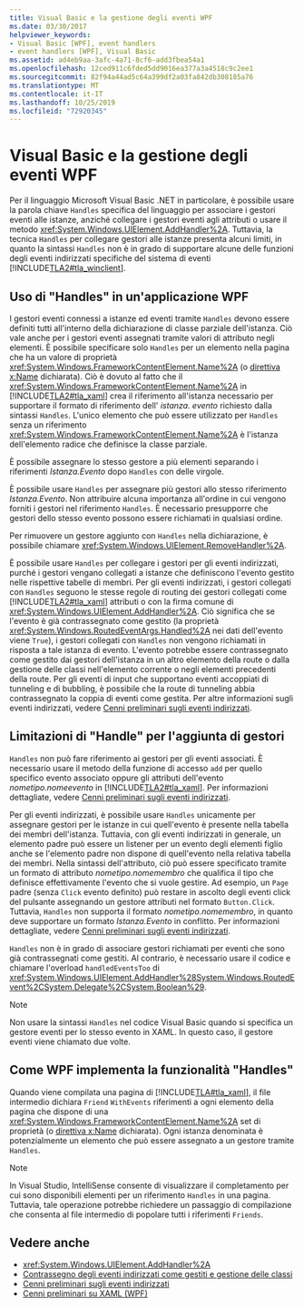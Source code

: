 ```yaml
---
title: Visual Basic e la gestione degli eventi WPF
ms.date: 03/30/2017
helpviewer_keywords:
- Visual Basic [WPF], event handlers
- event handlers [WPF], Visual Basic
ms.assetid: ad4eb9aa-3afc-4a71-8cf6-add3fbea54a1
ms.openlocfilehash: 12ced911c6fded5dd9016ea377a3a4518c9c2ee1
ms.sourcegitcommit: 82f94a44ad5c64a399df2a03fa842db308185a76
ms.translationtype: MT
ms.contentlocale: it-IT
ms.lasthandoff: 10/25/2019
ms.locfileid: "72920345"
---
```

# <a name="visual-basic-and-wpf-event-handling"></a>Visual Basic e la gestione degli eventi WPF
Per il linguaggio Microsoft Visual Basic .NET in particolare, è possibile usare la parola chiave `Handles` specifica del linguaggio per associare i gestori eventi alle istanze, anziché collegare i gestori eventi agli attributi o usare il metodo <xref:System.Windows.UIElement.AddHandler%2A>. Tuttavia, la tecnica `Handles` per collegare gestori alle istanze presenta alcuni limiti, in quanto la sintassi `Handles` non è in grado di supportare alcune delle funzioni degli eventi indirizzati specifiche del sistema di eventi [!INCLUDE[TLA2#tla_winclient](../../../../includes/tla2sharptla-winclient-md.md)].  
  
## <a name="using-handles-in-a-wpf-application"></a>Uso di "Handles" in un'applicazione WPF  
 I gestori eventi connessi a istanze ed eventi tramite `Handles` devono essere definiti tutti all'interno della dichiarazione di classe parziale dell'istanza. Ciò vale anche per i gestori eventi assegnati tramite valori di attributo negli elementi. È possibile specificare solo `Handles` per un elemento nella pagina che ha un valore di proprietà <xref:System.Windows.FrameworkContentElement.Name%2A> (o [direttiva x:Name](../../xaml-services/x-name-directive.md) dichiarata). Ciò è dovuto al fatto che il <xref:System.Windows.FrameworkContentElement.Name%2A> in [!INCLUDE[TLA2#tla_xaml](../../../../includes/tla2sharptla-xaml-md.md)] crea il riferimento all'istanza necessario per supportare il formato di riferimento dell' *istanza. evento* richiesto dalla sintassi `Handles`. L'unico elemento che può essere utilizzato per `Handles` senza un riferimento <xref:System.Windows.FrameworkContentElement.Name%2A> è l'istanza dell'elemento radice che definisce la classe parziale.  
  
 È possibile assegnare lo stesso gestore a più elementi separando i riferimenti *Istanza.Evento* dopo `Handles` con delle virgole.  
  
 È possibile usare `Handles` per assegnare più gestori allo stesso riferimento *Istanza.Evento*. Non attribuire alcuna importanza all'ordine in cui vengono forniti i gestori nel riferimento `Handles`. È necessario presupporre che gestori dello stesso evento possono essere richiamati in qualsiasi ordine.  
  
 Per rimuovere un gestore aggiunto con `Handles` nella dichiarazione, è possibile chiamare <xref:System.Windows.UIElement.RemoveHandler%2A>.  
  
 È possibile usare `Handles` per collegare i gestori per gli eventi indirizzati, purché i gestori vengano collegati a istanze che definiscono l'evento gestito nelle rispettive tabelle di membri. Per gli eventi indirizzati, i gestori collegati con `Handles` seguono le stesse regole di routing dei gestori collegati come [!INCLUDE[TLA2#tla_xaml](../../../../includes/tla2sharptla-xaml-md.md)] attributi o con la firma comune di <xref:System.Windows.UIElement.AddHandler%2A>. Ciò significa che se l'evento è già contrassegnato come gestito (la proprietà <xref:System.Windows.RoutedEventArgs.Handled%2A> nei dati dell'evento viene `True`), i gestori collegati con `Handles` non vengono richiamati in risposta a tale istanza di evento. L'evento potrebbe essere contrassegnato come gestito dai gestori dell'istanza in un altro elemento della route o dalla gestione delle classi nell'elemento corrente o negli elementi precedenti della route. Per gli eventi di input che supportano eventi accoppiati di tunneling e di bubbling, è possibile che la route di tunneling abbia contrassegnato la coppia di eventi come gestita. Per altre informazioni sugli eventi indirizzati, vedere [Cenni preliminari sugli eventi indirizzati](routed-events-overview.md).  
  
## <a name="limitations-of-handles-for-adding-handlers"></a>Limitazioni di "Handle" per l'aggiunta di gestori  
 `Handles` non può fare riferimento ai gestori per gli eventi associati. È necessario usare il metodo della funzione di accesso `add` per quello specifico evento associato oppure gli attributi dell'evento *nometipo.nomeevento* in [!INCLUDE[TLA2#tla_xaml](../../../../includes/tla2sharptla-xaml-md.md)]. Per informazioni dettagliate, vedere [Cenni preliminari sugli eventi indirizzati](routed-events-overview.md).  
  
 Per gli eventi indirizzati, è possibile usare `Handles` unicamente per assegnare gestori per le istanze in cui quell'evento è presente nella tabella dei membri dell'istanza. Tuttavia, con gli eventi indirizzati in generale, un elemento padre può essere un listener per un evento degli elementi figlio anche se l'elemento padre non dispone di quell'evento nella relativa tabella dei membri. Nella sintassi dell'attributo, ciò può essere specificato tramite un formato di attributo *nometipo.nomemembro* che qualifica il tipo che definisce effettivamente l'evento che si vuole gestire. Ad esempio, un `Page` padre (senza `Click` evento definito) può restare in ascolto degli eventi click del pulsante assegnando un gestore attributi nel formato `Button.Click`. Tuttavia, `Handles` non supporta il formato *nometipo.nomemembro*, in quanto deve supportare un formato *Istanza.Evento* in conflitto. Per informazioni dettagliate, vedere [Cenni preliminari sugli eventi indirizzati](routed-events-overview.md).  
  
 `Handles` non è in grado di associare gestori richiamati per eventi che sono già contrassegnati come gestiti. Al contrario, è necessario usare il codice e chiamare l'overload `handledEventsToo` di <xref:System.Windows.UIElement.AddHandler%28System.Windows.RoutedEvent%2CSystem.Delegate%2CSystem.Boolean%29>.  
  
> [!NOTE]
> Non usare la sintassi `Handles` nel codice Visual Basic quando si specifica un gestore eventi per lo stesso evento in XAML. In questo caso, il gestore eventi viene chiamato due volte.  
  
## <a name="how-wpf-implements-handles-functionality"></a>Come WPF implementa la funzionalità "Handles"  
 Quando viene compilata una pagina di [!INCLUDE[TLA#tla_xaml](../../../../includes/tlasharptla-xaml-md.md)], il file intermedio dichiara `Friend` `WithEvents` riferimenti a ogni elemento della pagina che dispone di una <xref:System.Windows.FrameworkContentElement.Name%2A> set di proprietà (o [direttiva x:Name](../../xaml-services/x-name-directive.md) dichiarata). Ogni istanza denominata è potenzialmente un elemento che può essere assegnato a un gestore tramite `Handles`.  
  
> [!NOTE]
> In Visual Studio, IntelliSense consente di visualizzare il completamento per cui sono disponibili elementi per un riferimento `Handles` in una pagina. Tuttavia, tale operazione potrebbe richiedere un passaggio di compilazione che consenta al file intermedio di popolare tutti i riferimenti `Friends`.  
  
## <a name="see-also"></a>Vedere anche

- <xref:System.Windows.UIElement.AddHandler%2A>
- [Contrassegno degli eventi indirizzati come gestiti e gestione delle classi](marking-routed-events-as-handled-and-class-handling.md)
- [Cenni preliminari sugli eventi indirizzati](routed-events-overview.md)
- [Cenni preliminari su XAML (WPF)](xaml-overview-wpf.md)
